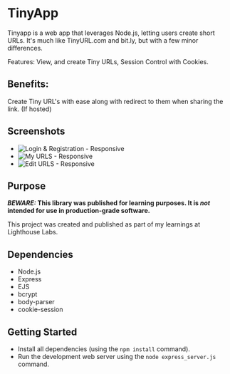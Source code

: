# TinyApp
Tinyapp is a web app that leverages Node.js, letting users create short URLs. It's much like TinyURL.com and bit.ly, but with a few minor differences.

Features:
View, and create Tiny URLs, Session Control with Cookies.

## Benefits: 
Create Tiny URL's with ease along with redirect to them when sharing the link. (If hosted)

## Screenshots

* ![Login & Registration - Responsive](https://i.imgur.com/fHWc6B6.jpg)
* ![My URLS - Responsive](https://i.imgur.com/7SybTDR.jpg)
* ![Edit URLS - Responsive](https://i.imgur.com/tW9XdO0.jpg)

## Purpose

**_BEWARE:_ This library was published for learning purposes. It is _not_ intended for use in production-grade software.**

This project was created and published as part of my learnings at Lighthouse Labs. 

## Dependencies

- Node.js
- Express
- EJS
- bcrypt
- body-parser
- cookie-session

## Getting Started

- Install all dependencies (using the `npm install` command).
- Run the development web server using the `node express_server.js` command.

